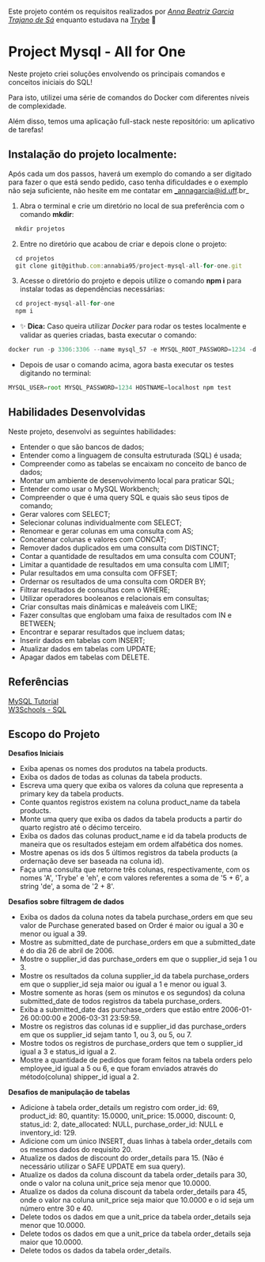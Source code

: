 
Este projeto contém os requisitos realizados por _[Anna Beatriz Garcia Trajano de Sá](www.linkedin.com/in/anna-beatriz-trajano-de-sá)_ enquanto estudava na [Trybe](https://www.betrybe.com/) :rocket:

# Project Mysql - All for One

Neste projeto criei soluções envolvendo os principais comandos e conceitos iniciais do SQL!

Para isto, utilizei uma série de comandos do Docker com diferentes níveis de complexidade.

Além disso, temos uma aplicação full-stack neste repositório: um aplicativo de tarefas!

## Instalação do projeto localmente:
 
Após cada um dos passos, haverá um exemplo do comando a ser digitado para fazer o que está sendo pedido, caso tenha dificuldades e o exemplo não seja suficiente, não hesite em me contatar em _annagarcia@id.uff.br_ 

1. Abra o terminal e crie um diretório no local de sua preferência com o comando **mkdir**:
```javascript
  mkdir projetos
```

2. Entre no diretório que acabou de criar e depois clone o projeto:
```javascript
  cd projetos
  git clone git@github.com:annabia95/project-mysql-all-for-one.git
```

3. Acesse o diretório do projeto e depois utilize o comando **npm i** para instalar todas as dependências necessárias:
```javascript
  cd project-mysql-all-for-one
  npm i
```

- ✨ **Dica:** Caso queira utilizar _Docker_ para rodar os testes localmente e validar as queries criadas, basta executar o comando:
```javascript
docker run -p 3306:3306 --name mysql_57 -e MYSQL_ROOT_PASSWORD=1234 -d mysql:5.7 mysqld --default-authentication-plugin=mysql_native_password
```
- Depois de usar o comando acima, agora basta executar os testes digitando no terminal:
```javascript
MYSQL_USER=root MYSQL_PASSWORD=1234 HOSTNAME=localhost npm test
```

## Habilidades Desenvolvidas

Neste projeto, desenvolvi as seguintes habilidades:

 - Entender o que são bancos de dados;
 - Entender como a linguagem de consulta estruturada (SQL) é usada;
 - Compreender como as tabelas se encaixam no conceito de banco de dados;
 - Montar um ambiente de desenvolvimento local para praticar SQL;
 - Entender como usar o MySQL Workbench;
 - Compreender o que é uma query SQL e quais são seus tipos de comando;
 - Gerar valores com SELECT;
 - Selecionar colunas individualmente com SELECT;
 - Renomear e gerar colunas em uma consulta com AS;
 - Concatenar colunas e valores com CONCAT;
 - Remover dados duplicados em uma consulta com DISTINCT;
 - Contar a quantidade de resultados em uma consulta com COUNT;
 - Limitar a quantidade de resultados em uma consulta com LIMIT;
 - Pular resultados em uma consulta com OFFSET;
 - Ordernar os resultados de uma consulta com ORDER BY;
 - Filtrar resultados de consultas com o WHERE;
 - Utilizar operadores booleanos e relacionais em consultas;
 - Criar consultas mais dinâmicas e maleáveis com LIKE;
 - Fazer consultas que englobam uma faixa de resultados com IN e BETWEEN;
 - Encontrar e separar resultados que incluem datas;
 - Inserir dados em tabelas com INSERT;
 - Atualizar dados em tabelas com UPDATE;
 - Apagar dados em tabelas com DELETE.
 
 ## Referências
 
 [MySQL Tutorial](https://www.mysqltutorial.org/)<br>
 [W3Schools - SQL](https://www.w3schools.com/sql/)<br>
 
 ## Escopo do Projeto
 
 **Desafios Iniciais**
 - Exiba apenas os nomes dos produtos na tabela products.
 - Exiba os dados de todas as colunas da tabela products.
 - Escreva uma query que exiba os valores da coluna que representa a primary key da tabela products.
 - Conte quantos registros existem na coluna product_name da tabela products.
 - Monte uma query que exiba os dados da tabela products a partir do quarto registro até o décimo terceiro.
 - Exiba os dados das colunas product_name e id da tabela products de maneira que os resultados estejam em ordem alfabética dos nomes.
 - Mostre apenas os ids dos 5 últimos registros da tabela products (a ordernação deve ser baseada na coluna id).
 - Faça uma consulta que retorne três colunas, respectivamente, com os nomes 'A', 'Trybe' e 'eh', e com valores referentes a soma de '5 + 6', a string 'de', a soma de '2 + 8'.
 
 **Desafios sobre filtragem de dados**
 - Exiba os dados da coluna notes da tabela purchase_orders em que seu valor de Purchase generated based on Order é maior ou igual a 30 e menor ou igual a 39.
 - Mostre as submitted_date de purchase_orders em que a submitted_date é do dia 26 de abril de 2006.
 - Mostre o supplier_id das purchase_orders em que o supplier_id seja 1 ou 3.
 - Mostre os resultados da coluna supplier_id da tabela purchase_orders em que o supplier_id seja maior ou igual a 1 e menor ou igual 3.
 - Mostre somente as horas (sem os minutos e os segundos) da coluna submitted_date de todos registros da tabela purchase_orders.
 - Exiba a submitted_date das purchase_orders que estão entre 2006-01-26 00:00:00 e 2006-03-31 23:59:59.
 - Mostre os registros das colunas id e supplier_id das purchase_orders em que os supplier_id sejam tanto 1, ou 3, ou 5, ou 7.
 - Mostre todos os registros de purchase_orders que tem o supplier_id igual a 3 e status_id igual a 2.
 - Mostre a quantidade de pedidos que foram feitos na tabela orders pelo employee_id igual a 5 ou 6, e que foram enviados através do método(coluna) shipper_id igual a 2.
 
 **Desafios de manipulação de tabelas**
 - Adicione à tabela order_details um registro com order_id: 69, product_id: 80, quantity: 15.0000, unit_price: 15.0000, discount: 0, status_id: 2, date_allocated: NULL, purchase_order_id: NULL e inventory_id: 129.
 - Adicione com um único INSERT, duas linhas à tabela order_details com os mesmos dados do requisito 20.
 - Atualize os dados de discount do order_details para 15. (Não é necessário utilizar o SAFE UPDATE em sua query).
 - Atualize os dados da coluna discount da tabela order_details para 30, onde o valor na coluna unit_price seja menor que 10.0000.
 - Atualize os dados da coluna discount da tabela order_details para 45, onde o valor na coluna unit_price seja maior que 10.0000 e o id seja um número entre 30 e 40.
 - Delete todos os dados em que a unit_price da tabela order_details seja menor que 10.0000.
 - Delete todos os dados em que a unit_price da tabela order_details seja maior que 10.0000.
 - Delete todos os dados da tabela order_details.
 
